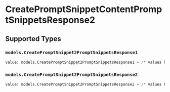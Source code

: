 # CreatePromptSnippetContentPromptSnippetsResponse2


## Supported Types

### `models.CreatePromptSnippet2PromptSnippetsResponse1`

```python
value: models.CreatePromptSnippet2PromptSnippetsResponse1 = /* values here */
```

### `models.CreatePromptSnippet2PromptSnippetsResponse2`

```python
value: models.CreatePromptSnippet2PromptSnippetsResponse2 = /* values here */
```

